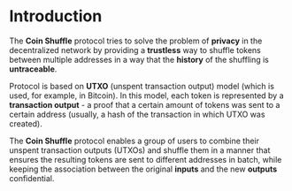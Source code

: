 # Introduction

The **Coin Shuffle** protocol tries to solve the problem of **privacy** in the
decentralized network by providing a **trustless** way to shuffle tokens between
multiple addresses in a way that the **history** of the shuffling is
**untraceable**.

Protocol is based on **UTXO** (unspent transaction output) model (which is used,
for example, in Bitcoin). In this model, each token is represented by a
**transaction output** - a proof that a certain amount of tokens was sent to a
certain address (usually, a hash of the transaction in which UTXO was created).

The **Coin Shuffle** protocol enables a group of users to combine their unspent
transaction outputs (UTXOs) and shuffle them in a manner that ensures the
resulting tokens are sent to different addresses in batch, while keeping the
association between the original **inputs** and the new **outputs**
confidential.
